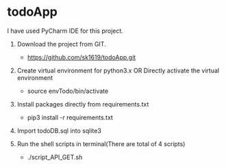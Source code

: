 # todoApp

I have used PyCharm IDE for this project.

1. Download the project from GIT.
    - https://github.com/sk1619/todoApp.git
    
2. Create virtual environment for python3.x
   OR
   Directly activate the virtual environment
   
   - source envTodo/bin/activate

3. Install packages directly from requirements.txt
    - pip3 install -r requirements.txt
    
4. Import todoDB.sql into sqlite3

5. Run the shell scripts in terminal(There are total of 4 scripts)
    - ./script_API_GET.sh 